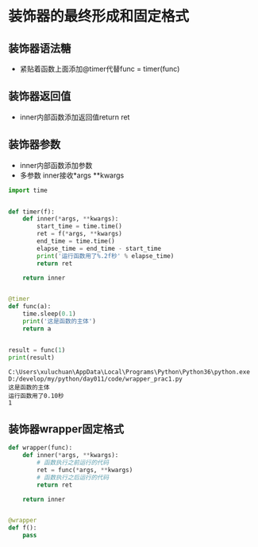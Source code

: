 # 装饰器的最终形成和固定格式

## 装饰器语法糖

- 紧贴着函数上面添加@timer代替func = timer(func)

## 装饰器返回值

- inner内部函数添加返回值return ret

## 装饰器参数

- inner内部函数添加参数
- 多参数 inner接收\*args \**kwargs

```python
import time


def timer(f):
    def inner(*args, **kwargs):
        start_time = time.time()
        ret = f(*args, **kwargs)
        end_time = time.time()
        elapse_time = end_time - start_time
        print('运行函数用了%.2f秒' % elapse_time)
        return ret

    return inner


@timer
def func(a):
    time.sleep(0.1)
    print('这是函数的主体')
    return a


result = func(1)
print(result)

```

```
C:\Users\xuluchuan\AppData\Local\Programs\Python\Python36\python.exe D:/develop/my/python/day011/code/wrapper_prac1.py
这是函数的主体
运行函数用了0.10秒
1
```

## 装饰器wrapper固定格式

```python
def wrapper(func):
    def inner(*args, **kwargs):
        # 函数执行之前运行的代码
        ret = func(*args, **kwargs)
        # 函数执行之后运行的代码
        return ret

    return inner


@wrapper
def f():
    pass

```
